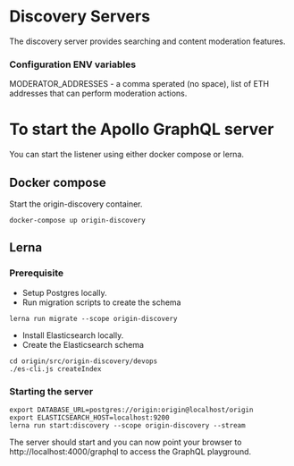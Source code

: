# Discovery Servers

The discovery server provides searching and content moderation features.

### Configuration ENV variables

MODERATOR_ADDRESSES - a comma sperated (no space), list of ETH addresses that can perform moderation actions.

# To start the Apollo GraphQL server
You can start the listener using either docker compose or lerna.

## Docker compose
Start the origin-discovery container.

    docker-compose up origin-discovery

## Lerna

### Prerequisite
 - Setup Postgres locally.
 - Run migration scripts to create the schema
 ```
lerna run migrate --scope origin-discovery
```
 - Install Elasticsearch locally.
 - Create the Elasticsearch schema
 ```
 cd origin/src/origin-discovery/devops
 ./es-cli.js createIndex
 ```
### Starting the server
```
export DATABASE_URL=postgres://origin:origin@localhost/origin
export ELASTICSEARCH_HOST=localhost:9200
lerna run start:discovery --scope origin-discovery --stream
```

The server should start and you can now point your browser to http://localhost:4000/graphql to access the GraphQL playground.
